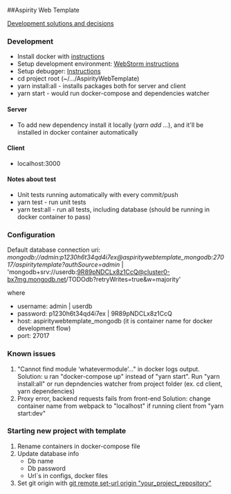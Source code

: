 ##Aspirity Web Template

[Development solutions and decisions](https://confluence.aspirity.com/display/DI/Development+solutions+and+decisions)

### Development
* Install docker with [instructions](https://docs.docker.com/install/linux/docker-ce/ubuntu/#set-up-the-repository)
* Setup development environment: [WebStorm instructions](https://confluence.aspirity.com/display/DI/Preparation+for+work)
* Setup debugger: [Instructions](https://confluence.aspirity.com/display/DI/Debugging)
* cd project root (~/.../AspirityWebTemplate)
* yarn install:all - installs packages both for server and client
* yarn start - would run docker-compose and dependencies watcher
#### Server
* To add new dependency install it locally (*yarn add ...*), and it'll be installed in docker container automatically

#### Client
* localhost:3000

#### Notes about test
* Unit tests running automatically with every commit/push
* yarn test - run unit tests
* yarn test:all - run all tests, including database (should be running in docker container to pass)

### Configuration
Default database connection uri:
*mongodb://admin:p1230h6t34qd4i7ex@aspiritywebtemplate_mongodb:27017/aspiritytemplate?authSource=admin* | 'mongodb+srv://userdb:9R89pNDCLx8z1CcQ@cluster0-bx7mg.mongodb.net/TODOdb?retryWrites=true&w=majority'

where
  * username: admin | userdb
  * password: p1230h6t34qd4i7ex | 9R89pNDCLx8z1CcQ
  * host: aspiritywebtemplate_mongodb (it is container name for docker development flow) 
  * port: 27017
  
### Known issues
1. "Cannot find module ‘whatevermodule’..." in docker logs output. 
Solution: u ran "docker-compose up" instead of "yarn start". Run "yarn install:all" or run depndencies watcher from project folder (ex. cd client, yarn dependencies)
2. Proxy error, backend requests fails from front-end
Solution: change container name from webpack to "localhost" if running client from "yarn start:dev"
### Starting new project with template
1. Rename containers in docker-compose file
2. Update database info
    * Db name
    * Db password
    * Url`s in configs, docker files
3. Set git origin with [git remote set-url origin "your_project_repository"](https://help.github.com/articles/changing-a-remote-s-url/)
